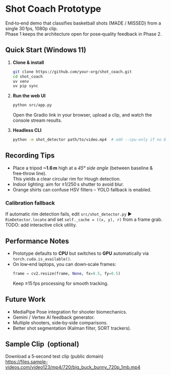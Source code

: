 # Shot Coach Prototype

End‑to‑end demo that classifies basketball shots (MADE / MISSED) from a single 30 fps, 1080p clip.  
Phase 1 keeps the architecture open for pose‑quality feedback in Phase 2.

## Quick Start (Windows 11)

1. **Clone & install**
   ```bash
   git clone https://github.com/your‑org/shot_coach.git
   cd shot_coach
   uv venv
   uv pip sync
   ```

2. **Run the web UI**
   ```bash
   python src/app.py
   ```
   Open the Gradio link in your browser, upload a clip, and watch the console stream results.

3. **Headless CLI**
   ```bash
   python -m shot_detector path/to/video.mp4  # add --cpu-only if no GPU
   ```

## Recording Tips

* Place a tripod **~1.6 m** high at a *45° side angle* (between baseline & free‑throw line).  
  This yields a clear circular rim for Hough detection.
* Indoor lighting: aim for ≥1/250 s shutter to avoid blur.
* Orange shirts can confuse HSV filters – YOLO fallback is enabled.

### Calibration fallback
If automatic rim detection fails, edit `src/shot_detector.py` ► `RimDetector.locate` and set
`self._cache = ((x, y), r)` from a frame grab. TODO: add interactive click utility.

## Performance Notes

* Prototype defaults to **CPU** but switches to **GPU** automatically via `torch.cuda.is_available()`.
* On low‑end laptops, you can down‑scale frames:
  ```python
  frame = cv2.resize(frame, None, fx=0.5, fy=0.5)
  ```
  Keep ≥15 fps processing for smooth tracking.

## Future Work  <!-- TODOs -->

* MediaPipe Pose integration for shooter biomechanics.
* Gemini / Vertex AI feedback generator.
* Multiple shooters, side‑by‑side comparisons.
* Better shot segmentation (Kalman filter, SORT trackers).

## Sample Clip  (optional)

Download a 5‑second test clip (public domain)  
<https://files.sample-videos.com/video123/mp4/720/big_buck_bunny_720p_1mb.mp4>